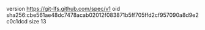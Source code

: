 version https://git-lfs.github.com/spec/v1
oid sha256:cbe561ae48dc7478acab02012f083871b5ff705ffd2cf957090a8d9e2c0c1dcd
size 13
